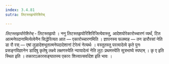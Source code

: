 ```yaml
---
index: 3.4.81
sutra: लिटस्तझयोरेशिरेच्

---
```

_लिटस्तझयोरेशिरेच्_ - लिटस्तझयो । ननु लिटस्तझयोरिशिरिजित्येवास्तु, आदेशयोरेकारोच्चारणं व्यर्थं, टित आत्मनेपदानामित्येत्वेनैन सिद्धेरित्यत आत —  एकारोच्चारणमिति । ज्ञापनस्य फलमाह —  तन डारौरसां नेति डा रौ रस् — एषां लुडादेशभूतात्मनेपदादेशानां टेरेत्वं नेत्यर्थः । वस्तुतस्तु परत्वादेत्वे कृते पुनः प्रसङ्गविज्ञानेन डादिषु कृतेषु लक्ष्ये लक्षणस्येति न्यायादेत्वं नेति लुटः प्रथमस्येति सूत्रभाष्ये स्पष्टम् । कृ ए इति स्थित इति । तकाराऽकारसङ्घातस्य एकारः शित्त्वात्सर्वादेश इति भावः ।